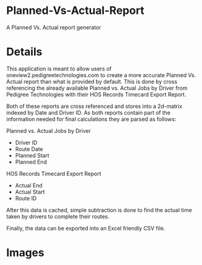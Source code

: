 # Planned-Vs-Actual-Report
A Planned Vs. Actual report generator

# Details
This application is meant to allow users of oneview2.pedigreetechnologies.com to create a more accurate Planned Vs. Actual report than what is provided by default.
This is done by cross referencing the already available Planned vs. Actual Jobs by Driver from Pedigree Technologies with their HOS Records Timecard Export Report.

Both of these reports are cross referenced and stores into a 2d-matrix indexed by Date and Driver ID.
As both reports contain part of the information needed for final calculations they are parsed as follows:

Planned vs. Actual Jobs by Driver
  - Driver ID
  - Route Date
  - Planned Start
  - Planned End

HOS Records Timecard Export Report
  - Actual End
  - Actual Start
  - Route ID

After this data is cached, simple subtraction is done to find the actual time taken by drivers to complete their routes.

Finally, the data can be exported into an Excel friendly CSV file.

# Images

